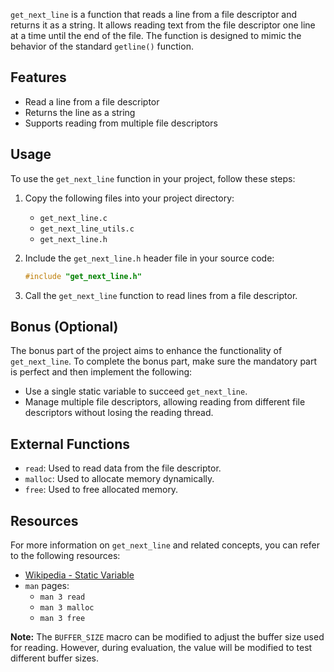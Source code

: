 `get_next_line` is a function that reads a line from a file descriptor and returns it as a string. It allows reading text from the file descriptor one line at a time until the end of the file. The function is designed to mimic the behavior of the standard `getline()` function. 
## Features
- Read a line from a file descriptor
- Returns the line as a string
- Supports reading from multiple file descriptors

## Usage
To use the `get_next_line` function in your project, follow these steps:

1. Copy the following files into your project directory:
   - `get_next_line.c`
   - `get_next_line_utils.c`
   - `get_next_line.h`

2. Include the `get_next_line.h` header file in your source code:
   ```c
   #include "get_next_line.h"
   ```

3. Call the `get_next_line` function to read lines from a file descriptor.

## Bonus (Optional)
The bonus part of the project aims to enhance the functionality of `get_next_line`. To complete the bonus part, make sure the mandatory part is perfect and then implement the following:

- Use a single static variable to succeed `get_next_line`.
- Manage multiple file descriptors, allowing reading from different file descriptors without losing the reading thread.

## External Functions
- `read`: Used to read data from the file descriptor.
- `malloc`: Used to allocate memory dynamically.
- `free`: Used to free allocated memory.

## Resources
For more information on `get_next_line` and related concepts, you can refer to the following resources:

- [Wikipedia - Static Variable](https://en.wikipedia.org/wiki/Static_variable)
- `man` pages:
  - `man 3 read`
  - `man 3 malloc`
  - `man 3 free`

**Note:** The `BUFFER_SIZE` macro can be modified to adjust the buffer size used for reading. However, during evaluation, the value will be modified to test different buffer sizes.
